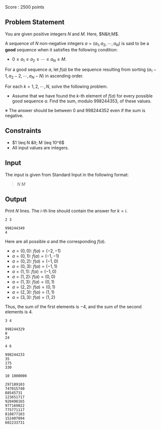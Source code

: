 Score : $2500$ points

## Problem Statement

You are given positive integers $N$ and $M$. Here, $N&lt;M$.

A sequence of $N$ non-negative integers $a=(a_1,a_2,\cdots,a_N)$ is said to be a **good** sequence when it satisfies the following condition:

- $0 \leq a_1 \leq a_2 \leq \cdots \leq a_N \leq M$.

For a good sequence $a$, let $f(a)$ be the sequence resulting from sorting $(a_1-1,a_2-2,\cdots,a_N-N)$ in ascending order.

For each $k=1,2,\cdots,N$, solve the following problem.

- Assume that we have found the $k$-th element of $f(a)$ for every possible good sequence $a$.
Find the sum, modulo $998244353$, of these values.

※ The answer should be between $0$ and $998244352$ even if the sum is negative.

## Constraints

- $1 \leq N &lt; M \leq 10^6$
- All input values are integers.

## Input

The input is given from Standard Input in the following format:

> $N$ $M$

## Output

Print $N$ lines.
The $i$-th line should contain the answer for $k=i$.

```input1
2 3
```

```output1
998244349
4
```

Here are all possible $a$ and the corresponding $f(a)$.

- $a=(0,0)$: $f(a)=(-2,-1)$
- $a=(0,1)$: $f(a)=(-1,-1)$
- $a=(0,2)$: $f(a)=(-1,0)$
- $a=(0,3)$: $f(a)=(-1,1)$
- $a=(1,1)$: $f(a)=(-1,0)$
- $a=(1,2)$: $f(a)=(0,0)$
- $a=(1,3)$: $f(a)=(0,1)$
- $a=(2,2)$: $f(a)=(0,1)$
- $a=(2,3)$: $f(a)=(1,1)$
- $a=(3,3)$: $f(a)=(1,2)$

Thus, the sum of the first elements is $-4$, and the sum of the second elements is $4$.

```input2
3 4
```

```output2
998244329
0
24
```

```input3
4 6
```

```output3
998244233
35
175
330
```

```input4
10 1000000
```

```output4
297189103
747015740
88545731
123651717
920498165
977169022
775771117
810877103
152407094
602233731
```
